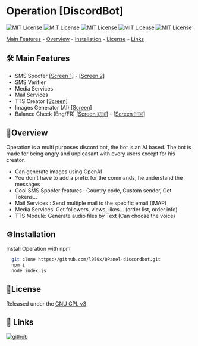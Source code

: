 
# Operation  [DiscordBot]



[![MIT License](https://img.shields.io/badge/node-js-purple)](https://github.com/nodejs/node)
[![MIT License](https://img.shields.io/badge/discord-js-purple)](https://github.com/discordjs/discord.js)
[![MIT License](https://img.shields.io/badge/symfony-php-purple)](https://github.com/symfony/symfony)
[![MIT License](https://img.shields.io/badge/openai-AI-purple)](https://github.com/openai)
[![MIT License](https://img.shields.io/badge/python-purple)](https://github.com/python)


[Main Features](https://github.com/l950x/QPanel-discordbot#mainfeatures) - [Overview](https://github.com/l950x/QPanel-discordbot#overview) - [Installation](https://github.com/l950x/QPanel-discordbot#installation) - [License](https://github.com/l950x/QPanel-discordbot#license) - [Links](https://github.com/l950x/QPanel-discordbot#links)




## 🛠️ Main Features

- SMS Spoofer [[Screen 1]](https://github.com/l950x/QPanel-discordbot/blob/main/imgs/sms_spoof_prev1.png?raw=true) - [[Screen 2]](https://github.com/l950x/QPanel-discordbot/blob/main/imgs/sms_spoof_prev2.png?raw=true)
- SMS Verifier
- Media Services
- Mail Services
- TTS Creator [[Screen]](https://github.com/l950x/QPanel-discordbot/blob/main/imgs/tts_prev.png?raw=true)
- Images Generator (AI) [[Screen]](https://github.com/l950x/QPanel-discordbot/blob/main/imgs/generate_img_prev.png?raw=true)
- Balance Check (Eng/FR) [[Screen 🇺🇸]](https://github.com/l950x/QPanel-discordbot/blob/main/imgs/cash_eng_prev.png?raw=true) - [[Screen 🇫🇷]](https://github.com/l950x/QPanel-discordbot/blob/main/imgs/cash_fr_prev.png?raw=true)
 


## 📑Overview

Operation is a multi purposes discord bot, the bot is an AI based.
The bot is made for being angry and unpleasant with every users except for his creator.

- Can generate images using OpenAI 
- You don't have to add a prefix for the commands, he understand the messages
- Cool SMS Spoofer features : Country code, Custom sender, Get Tokens...
- Mail Services : Send multiple mail to the specific email (IMAP)
- Media Services: Get followers, views, likes... (order list, order info)
- TTS Module: Generate audio files by Text (Can choose the voice)
## ⚙️Installation

Install Operation with npm

```bash
  git clone https://github.com/l950x/QPanel-discordbot.git
  npm i
  node index.js
```
    
## 📃License

Released under the [GNU GPL v3](https://www.gnu.org/licenses/gpl-3.0.en.html)



## 🔗 Links
[![github](https://img.shields.io/badge/github-purple?style=for-the-badge&logo=github&logoColor=white)](https://github.com/l950x)

